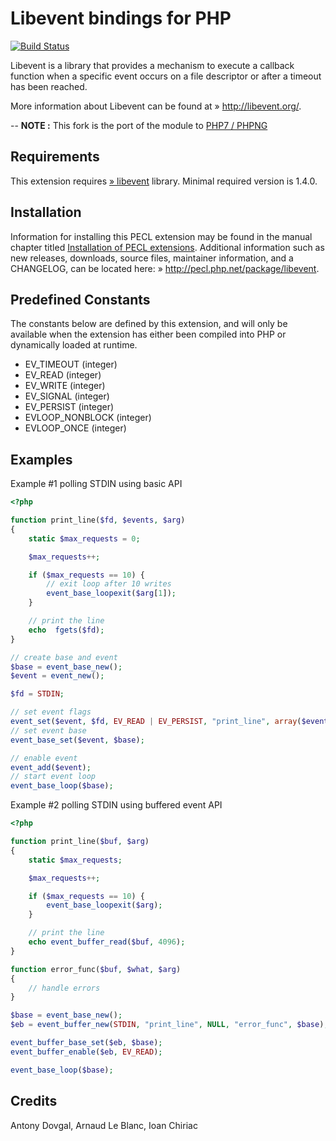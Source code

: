 Libevent bindings for PHP
=========================

[![Build Status](https://travis-ci.org/expressif/pecl-event-libevent.svg)](https://travis-ci.org/expressif/pecl-event-libevent)

Libevent is a library that provides a mechanism to execute a callback function when a specific event occurs on a file descriptor or after a timeout has been reached.

More information about Libevent can be found at » http://libevent.org/.

--
**NOTE :** This fork is the port of the module to [PHP7 / PHPNG](https://wiki.php.net/phpng-upgrading) 


## Requirements 

This extension requires [» libevent](http://libevent.org/) library. Minimal required version is 1.4.0.

## Installation 

Information for installing this PECL extension may be found in the manual chapter titled [Installation of PECL extensions](http://php.net/manual/en/install.pecl.php). Additional information such as new releases, downloads, source files, maintainer information, and a CHANGELOG, can be located here: » http://pecl.php.net/package/libevent.

## Predefined Constants

The constants below are defined by this extension, and will only be available when the extension has either been compiled into PHP or dynamically loaded at runtime.

* EV_TIMEOUT (integer)
* EV_READ (integer)
* EV_WRITE (integer)
* EV_SIGNAL (integer)
* EV_PERSIST (integer)
* EVLOOP_NONBLOCK (integer)
* EVLOOP_ONCE (integer)

## Examples

Example #1 polling STDIN using basic API

```php
<?php

function print_line($fd, $events, $arg)
{
    static $max_requests = 0;

    $max_requests++;

    if ($max_requests == 10) {
        // exit loop after 10 writes
        event_base_loopexit($arg[1]);
    }

    // print the line
    echo  fgets($fd);
}

// create base and event
$base = event_base_new();
$event = event_new();

$fd = STDIN;

// set event flags
event_set($event, $fd, EV_READ | EV_PERSIST, "print_line", array($event, $base));
// set event base
event_base_set($event, $base);

// enable event
event_add($event);
// start event loop
event_base_loop($base);
```

Example #2 polling STDIN using buffered event API

```php
<?php

function print_line($buf, $arg)
{
    static $max_requests;

    $max_requests++;

    if ($max_requests == 10) {
        event_base_loopexit($arg);
    }

    // print the line
    echo event_buffer_read($buf, 4096);
}

function error_func($buf, $what, $arg)
{
    // handle errors
}

$base = event_base_new();
$eb = event_buffer_new(STDIN, "print_line", NULL, "error_func", $base);

event_buffer_base_set($eb, $base);
event_buffer_enable($eb, EV_READ);

event_base_loop($base);
```

## Credits

Antony Dovgal, Arnaud Le Blanc, Ioan Chiriac
